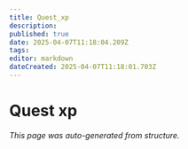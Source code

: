 ```yaml
---
title: Quest_xp
description: 
published: true
date: 2025-04-07T11:18:04.209Z
tags: 
editor: markdown
dateCreated: 2025-04-07T11:18:01.703Z
---
```


# Quest xp

*This page was auto-generated from structure.*